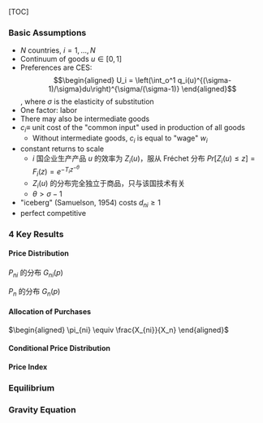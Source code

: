 [TOC]

### Basic Assumptions

- $N$ countries, $i = 1, ..., N$
- Continuum of goods $u \in [0, 1]$
- Preferences are CES: $$\begin{aligned}
   U_i = \left(\int_o^1 q_i(u)^{(\sigma-1)/\sigma}du\right)^{\sigma/(\sigma-1)}
  \end{aligned}$$, where $\sigma$ is the elasticity of substitution
- One factor: labor
- There may also be intermediate goods
- $c_i ≡$ unit cost of the "common input" used in production of all goods
  - Without intermediate goods, $c_i$ is equal to "wage" $w_i$
- constant returns to scale
  - $i$ 国企业生产产品 $u$ 的效率为 $Z_i(u)$，服从 Fréchet 分布 $Pr[Z_i(u)≤z]=F_i(z)=e^{-T_iz^{-\theta}}$
  -  $Z_i(u)$ 的分布完全独立于商品，只与该国技术有关
  - $\theta>\sigma-1$
- "iceberg" (Samuelson, 1954) costs $d_{ni} ≥ 1$
- perfect competitive

### 4 Key Results

#### Price Distribution

$P_{ni}$ 的分布 $G_{ni}(p)$ 

$P_n$ 的分布 $G_n(p)$

#### Allocation of Purchases

$\begin{aligned} \pi_{ni} \equiv \frac{X_{ni}}{X_n} \end{aligned}$

#### Conditional Price Distribution

#### Price Index

### Equilibrium

### Gravity Equation

